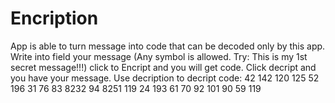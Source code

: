 # Encription
App is able to turn message into code that can be decoded only by this app.
Write into field your message (Any symbol is allowed. Try: This is my 1st secret message!!!) click to Encript and you will get code. Click decript and you have your message.
Use decription to decript code: 42 142 120 125 52 196 31 76 83 8232 94 8251 119 24 193 61 70 92 101 90 59 119
